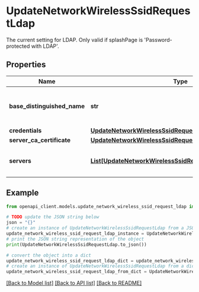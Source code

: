 # UpdateNetworkWirelessSsidRequestLdap

The current setting for LDAP. Only valid if splashPage is 'Password-protected with LDAP'.

## Properties

Name | Type | Description | Notes
------------ | ------------- | ------------- | -------------
**base_distinguished_name** | **str** | The base distinguished name of users on the LDAP server. | [optional] 
**credentials** | [**UpdateNetworkWirelessSsidRequestLdapCredentials**](UpdateNetworkWirelessSsidRequestLdapCredentials.md) |  | [optional] 
**server_ca_certificate** | [**UpdateNetworkWirelessSsidRequestLdapServerCaCertificate**](UpdateNetworkWirelessSsidRequestLdapServerCaCertificate.md) |  | [optional] 
**servers** | [**List[UpdateNetworkWirelessSsidRequestLdapServersInner]**](UpdateNetworkWirelessSsidRequestLdapServersInner.md) | The LDAP servers to be used for authentication. | [optional] 

## Example

```python
from openapi_client.models.update_network_wireless_ssid_request_ldap import UpdateNetworkWirelessSsidRequestLdap

# TODO update the JSON string below
json = "{}"
# create an instance of UpdateNetworkWirelessSsidRequestLdap from a JSON string
update_network_wireless_ssid_request_ldap_instance = UpdateNetworkWirelessSsidRequestLdap.from_json(json)
# print the JSON string representation of the object
print(UpdateNetworkWirelessSsidRequestLdap.to_json())

# convert the object into a dict
update_network_wireless_ssid_request_ldap_dict = update_network_wireless_ssid_request_ldap_instance.to_dict()
# create an instance of UpdateNetworkWirelessSsidRequestLdap from a dict
update_network_wireless_ssid_request_ldap_from_dict = UpdateNetworkWirelessSsidRequestLdap.from_dict(update_network_wireless_ssid_request_ldap_dict)
```
[[Back to Model list]](../README.md#documentation-for-models) [[Back to API list]](../README.md#documentation-for-api-endpoints) [[Back to README]](../README.md)


